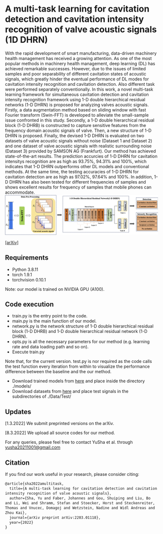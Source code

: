 # A multi-task learning for cavitation detection and cavitation intensity recognition of valve acoustic signals (1D DHRN)
With the rapid development of smart manufacturing, data-driven machinery health management has received a growing attention. As one of the most popular methods in machinery health management, deep learning (DL) has achieved remarkable successes. However, due to the issues of limited samples and poor separability of different cavitation states of acoustic signals, which greatly hinder the eventual performance of DL modes for cavitation intensity recognition and cavitation detection. Also different task were performed separately conventionally. In this work, a novel multi-task learning framework for simultaneous cavitation detection and  cavitation intensity recognition framework using 1-D double hierarchical residual networks (1-D DHRN) is proposed for analyzing valves acoustic signals. Firstly, a data augmentation method based on sliding window with fast Fourier transform (Swin-FFT) is developed to alleviate the small-sample issue confronted in this study. Secondly, a 1-D double hierarchical residual block (1-D DHRB) is constructed to capture sensitive features from the frequency domain acoustic signals of valve. Then, a new structure of 1-D DHRN is proposed. Finally, the devised 1-D DHRN is evaluated on two datasets of valve acoustic signals without noise (Dataset 1 and Dataset 2) and one dataset of valve acoustic signals with realistic surrounding noise (Dataset 3) provided by SAMSON AG (Frankfurt). Our method has achieved state-of-the-art results. The prediction accurcies of 1-D DHRN for cavitation intensitys recognition are as high as 93.75%, 94.31% and 100%, which indicates that 1-D DHRN outperforms other DL models and conventional methods. At the same time, the testing accuracies of 1-D DHRN for cavitation detection are as high as 97.02%, 97.64% and 100%. In addition, 1-D DHRN has also been tested for different frequencies of samples and shows excellent results for frequency of samples that mobile phones can accommodate.
<br>
![img1](https://github.com/CavitationDetection/1-D-DHRN/blob/main/figs/1-D%20DHRN.png)

[[arXiv]](https://arxiv.org/abs/2203.01118)
## Requirements

- Python 3.8.11
- torch 1.9.1
- torchvision 0.10.1

Note: our model is trained on NVIDIA GPU (A100).

## Code execution

- train.py is the entry point to the code.
- main.py is the main function of our model.
- network.py is the network structure of 1-D double hierarchical residual block (1-D DHRB) and 1-D double hierarchical residual network (1-D DHRN).
- opts.py is all the necessary parameters for our method (e.g. learning rate and data loading path and so on).
- Execute train.py

Note that, for the current version. test.py is nor required as the code calls the test function every iteration from within to visualize the performance difference between the baseline and the our method. 
- Download trained models from [here](https://drive.google.com/drive/folders/1ye8Vev8_fdMvdfHr5FIFSb5tcwtYHlnv) and place inside the directory ./models/
- Download datasets from [here](https://drive.google.com/drive/folders/1eejPrqM2hWPxSfb0gUhu-F4FD0rhO7sp?usp=sharing) and place test signals in the subdirectories of ./Data/Test/



## Updates
[1.3.2022] We submit preprinted versions on the arXiv.

[8.3.2022] We upload all source codes for our method.


For any queries, please feel free to contact YuSha et al. through yusha20211001@gmail.com

## Citation
If you find our work useful in your research, please consider citing:
```
@article{sha2022amultitask,
  title={A multi-task learning for cavitation detection and cavitation intensity recognition of valve acoustic signals},
  author={Sha, Yu and Faber, Johannes and Gou, Shuiping and Liu, Bo and Li, Wei and Shramm, Stefan and Stoecker, Horst and Steckenreiter, Thomas and Vnucec, Domagoj and Wetzstein, Nadine and Widl Andreas and Zhou Kai},
  journal={arXiv preprint arXiv:2203.01118},
  year={2022}
}
```
